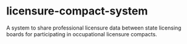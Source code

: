 # licensure-compact-system
A system to share professional licensure data between state licensing boards for participating in occupational licensure compacts.
